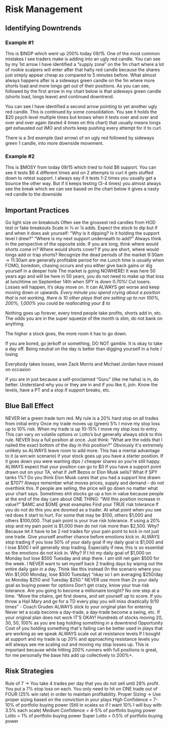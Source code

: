 # Risk Management

## Identifying Downtrends

### Example #1

This is $INDP which went up 200% today 09/15. One of the most common mistakes I see traders make is adding into an ugly red candle.
You can see by my 1st arrow I have identified a “supply zone” on the 1m chart where a lot of rookie scalpers will enter after that halty red candle because the shares just simply appear cheap as compared to 5 minutes before. What almost always happens after is a sideways green candle on the 1m where more shorts load and more longs get out of their positions. As you can see, followed by the first arrow in my chart below is that sideways green candle (shorts load, longs leave) and continued downtrend.

You can see I have identified a second arrow pointing to yet another ugly red candle. This is continued by some consolidation. You see it holds the $20 psych level multiple times but knows when it tests over and over and over and over again (tested 4 times on this chart) that usually means longs get exhausted out IMO and shorts keep pushing every attempt for it to curl.

There is a 3rd example (last arrow) of on ugly red followed by sideways green 1 candle, into more downside movement.

### Example #2

This is $MOSY from today 09/15 which tried to hold $6 support.
You can see it tests $6 4 different times and on 2 attempts to curl it gets stuffed down to retest support. I always say if it tests 1-2 times you usually get a bounce the other way. But if it keeps testing (3-4 times) you almost always see the break which we can see based on the chart below it gives a nasty red candle to the downside

## Important Practices

Go light size on breakouts
Often see the grossest red candles from HOD test or fake breakouts
Scale in ⅓ or ¼ adds. Expect the stock to dip but if and when it does ask yourself:
“Why is it dipping? Is it holding the support level I drew?”
“Where is my next support underneath to add?”
Always think in the perspective of the opposite side. If you are long, think where would shorts come in? Where would shorts cover? If you are short, where would longs add or trap shorts?
Recognize the dead periods of the market
9:30am → 11:30am are generally profitable period for me
Lunch time is usually when FOMO, boredom, chasing occurs and you either give back gains or dig yourself in a deeper hole
The market is going NOWHERE! It was here 50 years ago and will be here in 50 years, you do not need to make up that loss at lunchtime on September 14th when SPY is down 0.70%!
Cut losers. Losses will happen, it’s okay move on.
It can ALWAYS get worse and keep moving down or upwards.
_Every minute you spend crying about a position that is not working, there is 10 other plays that are setting up to run 100%, 200%, 1,000% you could be reallocating your $ to_

Nothing goes up forever, every trend people take profits, shorts add in, etc. The odds you are in the super squeeze of the month is slim, do not bank on anything.

The higher a stock goes, the more room it has to go down.

If you are bored, go jerkoff or something, DO NOT gamble. It is okay to take a day off. Being neutral on the day is better than digging yourself in a hole / losing

Everybody takes losses, even Zack Morris and Michael Jordan have missed on occasion

If you are in just because a self-proclaimed “Guru” (like me haha) is in, do better. Understand why you or they are in and if you like it, join. Know the levels, have a PT and a stop if support breaks, etc.

## Blue Ball Effect

NEVER let a green trade turn red.
My rule is a 20% hard stop on all trades from initial entry
Once my trade moves up (green) 5% I move my stop loss up to 10% risk.
When my trade is up 10-15% I move my stop loss to entry.
This can vary on volatile options or Lotto’s but generally always stick to this rule.
NEVER buy a full position at once.
Just think: “What are the odds that I nailed the exact bottom of the day in this position?” Obviously it's extremely unlikely so ALWAYS leave room to add more.
This has a mental advantage to it (a win:win scenario) if your stock goes up you have a starter position. If it goes down you were wanting dips / cheaper shares so you’re still happy.
ALWAYS expect that your position can go to $0
If you have a support point drawn out on your TA, what if Jeff Bezos or Elon Musk sells? What if SPY tanks 1%? Do you think Elon Musk cares that you had a support line drawn at $707? 
Always remember what moves prices, supply and demand - do not overthink this. If people are selling, the price will go down no matter what your chart says. 
Sometimes shit stocks go up a ton in value because people at the end of the day care about ONE THING: “Will this position increase in value?” 
$AMC and $GME great examples
Find your TRUE risk tolerance
If you do not do this you are doomed as a trader.
At what point when you see red does it start to hurt. For some that may be $100, others $1,000 and others $100,000. That pain point is your true risk tolerance.
If using a 20% stop and my pain point is $1,000 then do not risk more than $2,500. Why? Because let it have to be 2 red trades for your pain point to kick in not just one trade. Give yourself another chance before emotions kick in.
ALWAYS stop trading if you lose 50% of your daily goal
If my daily goal is $1,000 and I lose $500 I will generally stop trading. Especially if new, this is so essential so the emotions do not kick in.
Why? If I hit my daily goal of $1,000 on Monday but lose $500 Tuesday and stop there. I am still net gain $500 for the week. I NEVER want to set myself back 2 trading days by wiping out the entire daily gain in a day.
Think like this instead (In the scenario where you: Win $1,000 Monday, lose $500 Tuesday) “okay so I am averaging $250/day so Monday $250 and Tuesday $250.”
NEVER use more than 2x your daily goal as buying power for options
Don’t get crazy, know your true risk tolerance.
Are you going to become a millionaire tonight? No one step at a time.
“Move the chains, get first downs, and set yourself up to score. If you throw a Hail Mary and go for a TD every play you will miss drastically 9/10 times” - Coach Gruden
ALWAYS stick to your original plan for entering
Never let a scalp become a day-trade, a day-trade become a swing, etc.
If your original plan does not work IT’S OKAY! Hundreds of stocks moving 20, 30, 50, 100% as you are bag holding something in a downtrend
Opportunity Cost of you holding something that's failing can be better used in plays that are working as we speak
ALWAYS scale out at resistance levels
If I bought at support and my trade is up 20% and approaching resistance levels you will always see me scaling out and moving my stop losses up.
This is important because while hitting 200% runners with full positions is great, for me personally the base hits add up collectively to 200%+.

## Risk Strategies

Rule of 7 → You take 4 trades per day that you do not sell until 28% profit. You put a 7% stop loss on each. You only need to hit on ONE trade out of FOUR (25% win rate) in order to maintain profitability.
Proper Sizing → Use proper sizing based on the conviction in your plays
High Confidence = 7-10% of portfolio buying power (Still in scales so if I want 10% I will buy with 3.5% each scale)
Medium Confidence = 4-5% of portfolio buying power
Lotto = 1% of portfolio buying power
Super Lotto = 0.5% of portfolio buying power
